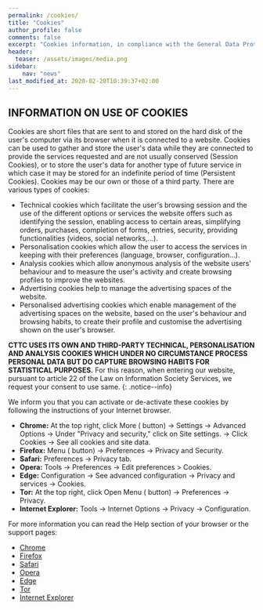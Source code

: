 ```yaml
---
permalink: /cookies/
title: "Cookies"
author_profile: false
comments: false
excerpt: "Cookies information, in compliance with the General Data Protection Regulation (EU GDPR)"
header:
  teaser: /assets/images/media.png
sidebar:
    nav: "news"
last_modified_at: 2020-02-20T10:39:37+02:00
---
```


## INFORMATION ON USE OF COOKIES
Cookies are short files that are sent to and stored on the hard disk of the user's computer via its browser when it is connected to a website. Cookies can be used to gather and store the user's data while they are connected to provide the services requested and are not usually conserved (Session Cookies), or to store the user's data for another type of future service in which case it may be stored for an indefinite period of time (Persistent Cookies). Cookies may be our own or those of a third party. There are various types of cookies:

 * Technical cookies which facilitate the user's browsing session and the use of the different options or services the website offers such as identifying the session, enabling access to certain areas, simplifying orders, purchases, completion of forms, entries, security, providing functionalities (videos, social networks,...).
 * Personalisation cookies which allow the user to access the services in keeping with their preferences (language, browser, configuration...).
 * Analysis cookies which allow anonymous analysis of the website users' behaviour and to measure the user's activity and create browsing profiles to improve the websites.
 * Advertising cookies help to manage the advertising spaces of the website.
 * Personalised advertising cookies which enable management of the advertising spaces on the website, based on the user's behaviour and browsing habits, to create their profile and customise the advertising shown on the user's browser.

**CTTC USES ITS OWN AND THIRD-PARTY TECHNICAL, PERSONALISATION AND ANALYSIS COOKIES WHICH UNDER NO CIRCUMSTANCE PROCESS PERSONAL DATA BUT DO CAPTURE BROWSING HABITS FOR STATISTICAL PURPOSES.** For this reason, when entering our website, pursuant to article 22 of the Law on Information Society Services, we request your consent to use same.
{: .notice--info}

We inform you that you can activate or de-activate these cookies by following the instructions of your Internet browser.

 * **Chrome:** At the top right, click More (<i class="fas fa-ellipsis-v"></i> button) -> Settings -> Advanced Options -> Under "Privacy and security," click on Site settings. -> Click Cookies -> See all cookies and site data.
 * **Firefox:** Menu (<i class="fas fa-bars"></i> button) -> Preferences -> Privacy and Security.
 * **Safari:** Preferences -> Privacy tab.
 * **Opera:** Tools -> Preferences -> Edit preferences > Cookies.
 * **Edge:** Configuration -> See advanced configuration -> Privacy and services -> Cookies.
 * **Tor:** At the top right, click Open Menu (<i class="fas fa-bars"></i> button) -> Preferences -> Privacy.
 * **Internet Explorer:** Tools -> Internet Options -> Privacy -> Configuration.


For more information you can read the Help section of your browser or the support pages:

 * [Chrome](https://support.google.com/)
 * [Firefox](https://support.mozilla.org/en-US/)
 * [Safari](https://support.apple.com/safari)
 * [Opera](https://help.opera.com/en/latest/web-preferences/)
 * [Edge](https://support.microsoft.com/en-us/help/4468242/microsoft-edge-browsing-data-and-privacy)
 * [Tor](https://support.torproject.org/)
 * [Internet Explorer](https://www.microsoft.com/en-us/microsoft-365/windows/end-of-ie-support)
